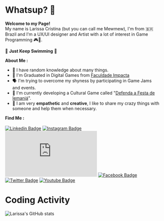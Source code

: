 # Whatsup? 👋

**Welcome to my Page!**<br>
My name is Larissa Cristina (but you can call me Mewmew), I'm from 🇧🇷 Brazil and I'm a UX/UI designer and Artist  with a lot of interest in Game Programming 🎮👾.

🧠 **Just Keep Swimming** 🐠 <br>

**About Me :**
 - 🤪 I have random knowledge about many things.
 - 👾 I'm Graduated in Digital Games from [Faculdade Impacta](https://www.impacta.edu.br/graduacoes/jogos-digitais)
 - 🗣️ I'm trying to overcome my shyness by participating in Game Jams and events.
 - 🌊 I'm currently developing a Cultural Game called "[Defenda a Festa de Iemanjá](https://linktr.ee/LulaMakeGame)".
 - 💬 I am very **empathetic** and **creative**, I like to share my crazy things with someone and help them when necessary.
 

**Find Me :** <br></br>
[
![Linkedin Badge](https://img.shields.io/badge/LinkedIn-7159c1?style=for-the-badge&logo=linkedin&logoColor=white&link=[thing]https://www.linkedin.com/in/mewmewdevart/)](https://www.linkedin.com/in/mewmewdevart/)	[![Instagram Badge](https://img.shields.io/badge/Instagram-7159c1?style=for-the-badge&logo=instagram&logoColor=white&link=https://www.instagram.com/mewmewdevart/)](https://www.instagram.com/mewmewdevart/) [![Instagram Badge](https://img.shields.io/badge/Gmail-7159c1?style=for-the-badge&logo=gmail&logoColor=white&link=[thing]mailto:mewmewdevart@gmail.com)](mailto:mewmewdevart@gmail.com)	[![Facebook Badge](https://img.shields.io/badge/Facebook-7159c1?style=for-the-badge&logo=facebook&logoColor=white&link=https://https://www.facebook.com/mewmewdevart)](https://www.facebook.com/mewmewdevart)	[![Twitter Badge](https://img.shields.io/badge/Twitter-7159c1?style=for-the-badge&logo=twitter&logoColor=white&link=https://twitter.com/mewmewdevart)](https://twitter.com/mewmewdevart)	[![Youtube Badge](https://img.shields.io/badge/Youtube-7159c1?style=for-the-badge&logo=youtube&logoColor=white&link=https://www.youtube.com/channel/UCSRY6VsQGofH-4y1o-iPtYg)](https://www.youtube.com/channel/UCSRY6VsQGofH-4y1o-iPtYg)

# Coding Activity 

![Larissa's GitHub stats](https://github-readme-stats.vercel.app/api?username=mewmewdevart&show_icons=true&theme=jolly)


